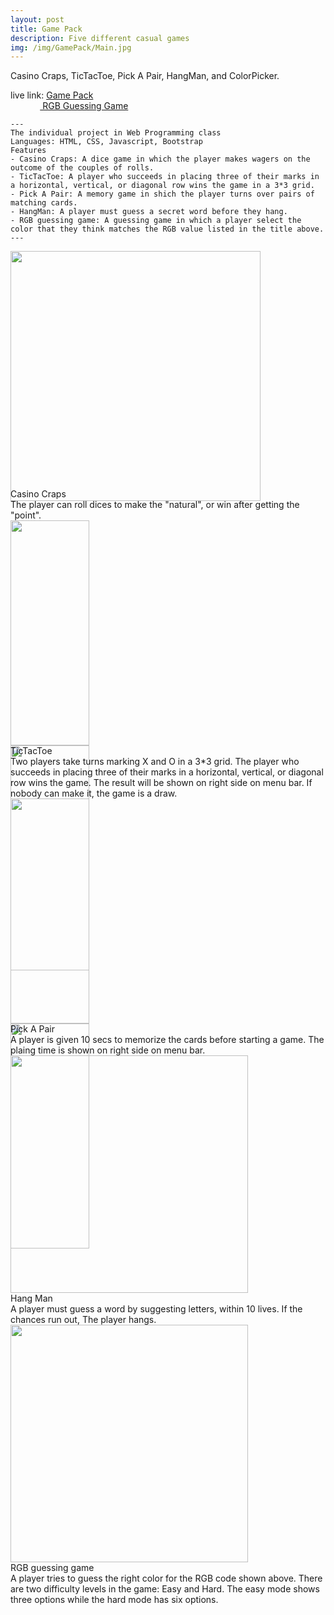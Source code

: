 ```yaml
---
layout: post
title: Game Pack 
description: Five different casual games
img: /img/GamePack/Main.jpg
---
```


Casino Craps, TicTacToe, Pick A Pair, HangMan, and ColorPicker.

live link: <a href="http://choihyew.dev.fast.sheridanc.on.ca/GamePack/" target="_blank"> Game Pack</a> <br> 
&nbsp;&nbsp;&nbsp;&nbsp;&nbsp;&nbsp;&nbsp;&nbsp;&nbsp;&nbsp;&nbsp;&nbsp;<a href="http://choihyew.dev.fast.sheridanc.on.ca/RGBGuessingGame/ColorGame.html" target="_blank"> RGB Guessing Game</a>

	---
	The individual project in Web Programming class 
	Languages: HTML, CSS, Javascript, Bootstrap
	Features
	- Casino Craps: A dice game in which the player makes wagers on the outcome of the couples of rolls.
	- TicTacToe: A player who succeeds in placing three of their marks in a horizontal, vertical, or diagonal row wins the game in a 3*3 grid.
	- Pick A Pair: A memory game in shich the player turns over pairs of matching cards. 
	- HangMan: A player must guess a secret word before they hang.
	- RGB guessing game: A guessing game in which a player select the color that they think matches the RGB value listed in the title above.
	---

<div class="img_row" style="height:380px">
	<a href="{{ site.baseurl }}/img/GamePack/CasinoCraps.jpg" target="_blank"><img class="col three" style="height:400px" src="{{ site.baseurl }}/img/GamePack/CasinoCraps.jpg" alt="" title="CasinoCraps"/></a>
</div>
<div class="col three caption">
	Casino Craps
</div>
The player can roll dices to make the "natural", or win after getting the "point". 
<br>

<div class="img_row" style="height:360px">
	<a href="{{ site.baseurl }}/img/GamePack/TicTacToe1.jpg" target="_blank"><img class="col one" style="width:50%; height:360px" src="{{ site.baseurl }}/img/GamePack/TicTacToe1.jpg" alt="" title="TicTacToe1"/></a>
	<a href="{{ site.baseurl }}/img/GamePack/TicTacToe2.jpg" target="_blank"><img class="col one" style="width:50%; height:360px" src="{{ site.baseurl }}/img/GamePack/TicTacToe2.jpg" alt="" title="TicTacToe2"/></a>
</div>
<div class="col three caption">
	TicTacToe
</div>
Two players take turns marking X and O in a 3*3 grid. The player who succeeds in placing three of their marks in a horizontal, vertical, or diagonal row wins the game. The result will be shown on right side on menu bar. If nobody can make it, the game is a draw.
<br>

<div class="img_row" style="height:360px">
	<a href="{{ site.baseurl }}/img/GamePack/PickAPair1.jpg" target="_blank"><img class="col one" style="width:50%; height:360px" src="{{ site.baseurl }}/img/GamePack/PickAPair1.jpg" alt="" title="PickAPair1"/></a>
	<a href="{{ site.baseurl }}/img/GamePack/PickAPair2.jpg" target="_blank"><img class="col one" style="width:50%; height:360px" src="{{ site.baseurl }}/img/GamePack/PickAPair2.jpg" alt="" title="PickAPair2"/></a>
</div>
<div class="col three caption">
	Pick A Pair
</div>
A player is given 10 secs to memorize the cards before starting a game. The plaing time is shown on right side on menu bar. 
<br>

<div class="img_row" style="height:380px">
	<a href="{{ site.baseurl }}/img/GamePack/HangMan.jpg" target="_blank"><img class="col three" style="height:380px" src="{{ site.baseurl }}/img/GamePack/HangMan.jpg" alt="" title="HangMan"/></a>
</div>
<div class="col three caption">
	Hang Man
</div>
A player must guess a word by suggesting letters, within 10 lives. If the chances run out, The player hangs.
<br>

<div class="img_row" style="height:380px">
	<a href="{{ site.baseurl }}/img/GamePack/ColorPicker.jpg" target="_blank"><img class="col three" style="height:380px" src="{{ site.baseurl }}/img/GamePack/ColorPicker.jpg" alt="" title="ColorPicker"/></a>
</div>
<div class="col three caption">
	RGB guessing game
</div>
A player tries to guess the right color for the RGB code shown above. There are two difficulty levels in the game: Easy and Hard. The easy mode shows three options while the hard mode has six options. 
<br>